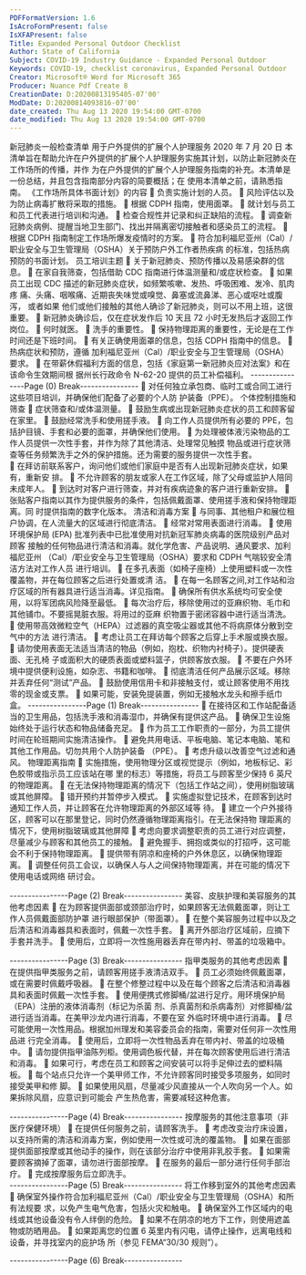 ```yaml
---
PDFFormatVersion: 1.6
IsAcroFormPresent: false
IsXFAPresent: false
Title: Expanded Personal Outdoor Checklist
Author: State of California
Subject: COVID-19 Industry Guidance - Expanded Personal Outdoor
Keywords: COVID-19, checklist coronavirus, Expanded Personal Outdoor
Creator: Microsoft® Word for Microsoft 365
Producer: Nuance Pdf Create 8
CreationDate: D:20200813195405-07'00'
ModDate: D:20200814093816-07'00'
date_created: Thu Aug 13 2020 19:54:00 GMT-0700
date_modified: Thu Aug 13 2020 19:54:00 GMT-0700
---
```

新冠肺炎一般检查清单 
用于户外提供的扩展个人护理服务 
2020 年 7 月 20 日 
本清单旨在帮助允许在户外提供的扩展个人护理服务实施其计划，以防止新冠肺炎在工作场所的传播，并作
为在户外提供的扩展个人护理服务指南的补充。本清单是一份总结，并且包含指南部分内容的简要概括；在
使用本清单之前，请熟悉指南。 
《工作场所具体书面计划》的内容 
 负责实施计划的人员。 
 风险评估以及为防止病毒扩散将采取的措施。 
 根据 CDPH 指南，使用面罩。 
 就计划与员工和员工代表进行培训和沟通。 
 检查合规性并记录和纠正缺陷的流程。 
 调查新冠肺炎病例、提醒当地卫生部门、找出并隔离密切接触者和感染员工的流程。 
 根据 CDPH 指南制定工作场所爆发疫情时的方案。 
 符合加利福尼亚州（Cal）/职业安全与卫生管理局（OSHA）关于预防户外工作者热疾病
的标准，包括热病预防的书面计划。 
员工培训主题 
 关于新冠肺炎、预防传播以及易感染群的信息。 
 在家自我筛查，包括借助 CDC 指南进行体温测量和/或症状检查。 
 如果员工出现 CDC 描述的新冠肺炎症状，如频繁咳嗽、发热、呼吸困难、发冷、肌肉疼
痛、头痛、咽喉痛、近期丧失味觉或嗅觉、鼻塞或流鼻涕、恶心或呕吐或腹泻， 或者如果
他们或他们接触的其他人确诊了新冠肺炎，则可以不用上班，这很重要。 
 新冠肺炎确诊后，仅在症状发作后 10 天且 72 小时无发热后才返回工作岗位。 
 何时就医。 
 洗手的重要性。 
 保持物理距离的重要性，无论是在工作时间还是下班时间。 
 有关正确使用面罩的信息，包括 CDPH 指南中的信息。 
 热病症状和预防，遵循 加利福尼亚州（Cal）/职业安全与卫生管理局（OSHA）要求。 
 在带薪休假福利方面的信息，包括《家庭第一新冠肺炎应对法案》和在该命令生效期间根
据州长行政命令 N-62-20 提供的员工补偿福利。 
----------------Page (0) Break----------------
 对任何独立承包商、临时工或合同工进行这些项目培训，并确保他们配备了必要的个人防
护装备（PPE）。 
个体控制措施和筛查 
 症状筛查和/或体温测量。 
 鼓励生病或出现新冠肺炎症状的员工和顾客留在家里。 
 鼓励经常洗手和使用搓手液。 
 向工作人员提供所有必要的 PPE，包括护目镜、手套和必要的面罩，并确保他们使用。 
 为处理被体液污染物品的工作人员提供一次性手套，并作为除了其他清洁、处理常见触摸
物品或进行症状筛查等任务频繁洗手之外的保护措施。还为需要的服务提供一次性手套。  
 在拜访前联系客户，询问他们或他们家庭中是否有人出现新冠肺炎症状，如果有，重新安
排。 
 不允许顾客的朋友或家人在工作区域，除了父母或监护人陪同未成年人。 
 到达时对客户进行筛查，并对有疾病迹象的客户进行重新安排。 
 张贴客户指南以其作为提供服务的条件，包括佩戴面罩、使用搓手液和保持物理距离。同
时提供指南的数字化版本。 
清洁和消毒方案 
 与同事、其他租户和展位租户协调，在人流量大的区域进行彻底清洁。 
 经常对常用表面进行消毒。 
 使用环境保护局 (EPA) 批准列表中已批准使用对抗新冠军肺炎病毒的医院级别产品对顾客
接触的任何物品进行清洁和消毒。就化学危害、产品说明、通风要求、加利福尼亚州
（Cal）/职业安全与卫生管理局（OSHA）要求和 CDPH 气喘较安全清洁方法对工作人员
进行培训。 
 在多孔表面（如椅子座椅）上使用塑料或一次性覆盖物，并在每位顾客之后进行处置或清
洁。 
 在每一名顾客之间,对工作站和治疗区域的所有器具进行适当消毒。详见指南。 
 确保所有供水系统均可安全使用，以将军团病风险降至最低。 
 每次治疗后，移除使用过的亚麻织物、毛巾和其他铺巾。不要摇晃脏衣服。将用过的亚麻
织物置于密闭容器中进行适当清洗。 
 使用带高效微粒空气（HEPA）过滤器的真空吸尘器或其他不将病原体分散到空气中的方法
进行清洁。 
 考虑让员工在拜访每个顾客之后穿上手术服或换衣服。 
 请勿使用表面无法适当清洁的物品（例如，抱枕、织物内衬椅子）。提供硬表面、无孔椅
子或面积大的硬质表面或塑料篮子，供顾客放衣服。 
 不要在户外环境中提供便利设施，如杂志、书籍和咖啡。 
 彻底清洁任何产品展示区域。移除并丢弃任何“测试”产品。 
 鼓励使用信用卡和非接触支付，或让顾客使用不用找零的现金或支票。 
 如果可能，安装免提装置，例如无接触水龙头和擦手纸巾盒。 
----------------Page (1) Break----------------
 在接待区和工作站配备适当的卫生用品，包括洗手液和消毒湿巾，并确保有提供这产品。 
 确保卫生设施始终处于运行状态和物品储备充足。 
 作为员工工作职责的一部分，为员工提供时间在轮班期间实施清洁操作。 
 避免共用电话、平板电脑、笔记本电脑、笔和其他工作用品。切勿共用个人防护装备
（PPE）。 
 考虑升级以改善空气过滤和通风。 
物理距离指南 
 实施措施，使用物理分区或视觉提示（例如，地板标记、彩色胶带或指示员工应该站在哪
里的标志）等措施，将员工与顾客至少保持 6 英尺的物理距离。 
 在无法保持物理距离的情况下（包括工作站之间），使用树脂玻璃或其他屏障。 
 错开预约并暂停步入模式。 
 实施虚拟登记技术，在顾客到达时通知工作人员，并让顾客在允许物理距离的外部区域等
待。 
 建立一个户外接待区，顾客可以在那里登记，同时仍然遵循物理距离指引。在无法保持物
理距离的情况下，使用树脂玻璃或其他屏障 
 考虑向要求调整职责的员工进行对应调整，尽量减少与顾客和其他员工的接触。 
 避免握手、拥抱或类似的打招呼，这可能会不利于保持物理距离。 
 提供带有阴凉和座椅的户外休息区，以确保物理距离。 
 调整任何员工会议，以确保人与人之间保持物理距离，并在可能的情况下使用电话或网络
研讨会。 
  
----------------Page (2) Break----------------
美容、皮肤护理和美容服务的其他考虑因素 
 在为顾客提供面部或颈部治疗时，如果顾客无法佩戴面罩，则让工作人员佩戴面部防护罩
进行眼部保护（带面罩）。 
 在整个美容服务过程中以及之后清洁和消毒器具和表面时，佩戴一次性手套。 
 离开外部治疗区域前，应摘下手套并洗手。 
 使用后，立即将一次性施用器丢弃在带内衬、带盖的垃圾箱中。 
  
----------------Page (3) Break----------------
指甲类服务的其他考虑因素 
 在提供指甲类服务之前，请顾客用搓手液清洁双手。 
 员工必须始终佩戴面罩，或在需要时佩戴呼吸器。 
 在整个修整过程中以及在每个顾客之后清洁和消毒器具和表面时佩戴一次性手套。 
 使用便携式修脚桶/盆进行足疗。用环境保护局（EPA）注册的液体消毒剂（标记为杀菌
剂、杀真菌剂和杀病毒剂）对修脚桶/盆进行适当消毒。在美甲沙龙内进行消毒，不要在室
外临时环境中进行消毒。 
 尽可能使用一次性用品。根据加州理发和美容委员会的指南，需要对任何非一次性用品进
行完全消毒。 
 使用后，立即将一次性物品丢弃在带内衬、带盖的垃圾桶中。 
 请勿提供指甲油陈列柜。使用调色板代替，并在每次顾客使用后进行清洁和消毒。 
 如果可行，考虑在员工和顾客之间安装可以将手足伸过去的塑料隔板。 
 每个站点只允许一个美甲师工作，不允许顾客同时接受多项服务，如同时接受美甲和修
脚。 
 如果使用风扇，尽量减少风直接从一个人吹向另一个人。如果拆除风扇，应意识到可能会
产生热危害，需要减轻这种危害。 
  
----------------Page (4) Break----------------
按摩服务的其他注意事项（非医疗保健环境） 
 在提供任何服务之前，请顾客洗手。 
 考虑改变治疗床设置，以支持所需的清洁和消毒方案，例如使用一次性或可洗的覆盖物。 
 如果在面部提供面部按摩或其他动手的操作，则在该部分治疗中使用非乳胶手套。 
 如果需要顾客摘掉了面罩，请勿进行面部按摩。 
 在服务的最后一部分进行任何手部治疗。 
 完成按摩服务后立即洗手。  
----------------Page (5) Break----------------
将工作移到室外的其他考虑因素 
 确保室外操作符合加利福尼亚州（Cal）/职业安全与卫生管理局（OSHA）和所有法规要
求，以免产生电气危害，包括火灾和触电。 
 确保室外工作区域内的电线或其他设备没有令人绊倒的危险。 
 如果不在阴凉的地方下工作，则使用遮盖物或防晒用品。 
 如果距离您的位置 6 英里内有闪电，请停止操作，远离电线和设备，并寻找室内的庇护场
所（参见 FEMA“30/30 规则”）。 
 
----------------Page (6) Break----------------

